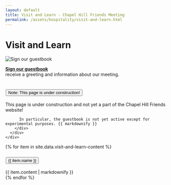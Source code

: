 ```yaml
---
layout: default
title: Visit and Learn - Chapel Hill Friends Meeting
permalink: /assets/hospitality/visit-and-learn.html
---
```


<h1>Visit and Learn</h1>

<img class="rounded float-left img-fluid mr-3" alt="Sign our guestbook" src="{{ site.baseurl }}/assets/hospitality/images/guestbook.gif">

**[Sign our guestbook](https://docs.google.com/forms/d/e/1FAIpQLSc64xeAH8_bA2Fml-WLPo4KfNwJJnpyea-vb08OxRDdLBJzaA/viewform?usp=pp_url&entry.902399132=Welcome+email&entry.902399132=Weekly+enews)**  
receive a greeting and information about our meeting. 


<div class="accordion">
    <div class="card" style="border: solid 0 #fff;">
      <div style="border: solid 1px white; background-color: {% cycle '#F9D1E3', '#F9D8D1', '#F9F0D1', '#EBF9D1', '#D3F9D1', '#D1F9E8', '#D1F3F9', '#D1DBF9', '#E1D1F9', '#F9D1F9' %}" class="card-header" id="heading-visit-and-learn">
        <h3 class="mb-0">
          <button class="btn btn-link collapsed accordionButton" data-toggle="collapse" data-target="#visit-and-learn" aria-expanded="false" aria-controls="visit-and-learn">
            Note: This page is under construction!
          </button>
        </h3>
      </div>
      <div id="visit-and-learn" class="collapse autoScroll" aria-labelledby="heading-visit-and-learn" data-parent=".accordion">
        <div class="card-body">
          This page is under construction and not yet a part of the Chapel Hill Friends website!

          In particular, the guestbook is not yet active except for experimental purposes. {{ markdownify }}
        </div>
      </div>
    </div>
</div>

<div class="accordion">
  {% for item in site.data.visit-and-learn-content %}
    <div class="card" style="border: solid 0 #fff;">
      <div style="border: solid 1px white; background-color: {% cycle '#F9D1E3', '#F9D8D1', '#F9F0D1', '#EBF9D1', '#D3F9D1', '#D1F9E8', '#D1F3F9', '#D1DBF9', '#E1D1F9', '#F9D1F9' %}" class="card-header" id="heading-{{item.tag}}">
        <h3 class="mb-0">
          <button class="btn btn-link collapsed accordionButton" data-toggle="collapse" data-target="#{{ item.tag }}" aria-expanded="false" aria-controls="{{item.tag}}">
            {{ item.name }}
          </button>
        </h3>
      </div>
      <div id="{{ item.tag }}" class="collapse autoScroll" aria-labelledby="heading-{{item-tag}}" data-parent=".accordion">
        <div class="card-body">
          {{ item.content | markdownify }}
        </div>
      </div>
    </div>
  {% endfor %}
</div>
